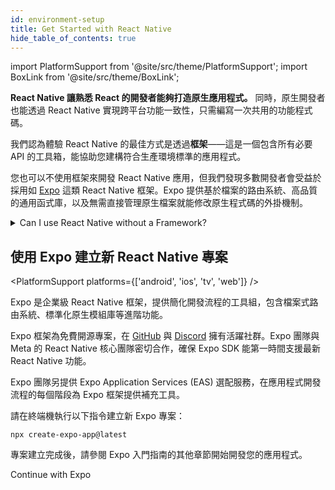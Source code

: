 ```yaml
---
id: environment-setup
title: Get Started with React Native
hide_table_of_contents: true
---
```


import PlatformSupport from '@site/src/theme/PlatformSupport';
import BoxLink from '@site/src/theme/BoxLink';

**React Native 讓熟悉 React 的開發者能夠打造原生應用程式。** 同時，原生開發者也能透過 React Native 實現跨平台功能一致性，只需編寫一次共用的功能程式碼。

我們認為體驗 React Native 的最佳方式是透過**框架**——這是一個包含所有必要 API 的工具箱，能協助您建構符合生產環境標準的應用程式。

您也可以不使用框架來開發 React Native 應用，但我們發現多數開發者會受益於採用如 [Expo](https://expo.dev) 這類 React Native 框架。Expo 提供基於檔案的路由系統、高品質的通用函式庫，以及無需直接管理原生檔案就能修改原生程式碼的外掛機制。

<details>
<summary>Can I use React Native without a Framework?</summary>

Yes. You can use React Native without a Framework. **However, if you’re building a new app with React Native, we recommend using a Framework.**

In short, you’ll be able to spend time writing your app instead of writing an entire Framework yourself in addition to your app.

The React Native community has spent years refining approaches to navigation, accessing native APIs, dealing with native dependencies, and more. Most apps need these core features. A React Native Framework provides them from the start of your app.

Without a Framework, you’ll either have to write your own solutions to implement core features, or you’ll have to piece together a collection of pre-existing libraries to create a skeleton of a Framework. This takes real work, both when starting your app, then later when maintaining it.

If your app has unusual constraints that are not served well by a Framework, or you prefer to solve these problems yourself, you can make a React Native app without a Framework using Android Studio, Xcode. If you’re interested in this path, learn how to [set up your environment](set-up-your-environment) and how to [get started without a framework](getting-started-without-a-framework).

</details>

## 使用 Expo 建立新 React Native 專案

<PlatformSupport platforms={['android', 'ios', 'tv', 'web']} />

Expo 是企業級 React Native 框架，提供簡化開發流程的工具組，包含檔案式路由系統、標準化原生模組庫等進階功能。

Expo 框架為免費開源專案，在 [GitHub](https://github.com/expo) 與 [Discord](https://chat.expo.dev) 擁有活躍社群。Expo 團隊與 Meta 的 React Native 核心團隊密切合作，確保 Expo SDK 能第一時間支援最新 React Native 功能。

Expo 團隊另提供 Expo Application Services (EAS) 選配服務，在應用程式開發流程的每個階段為 Expo 框架提供補充工具。

請在終端機執行以下指令建立新 Expo 專案：

```shell
npx create-expo-app@latest
```

專案建立完成後，請參閱 Expo 入門指南的其他章節開始開發您的應用程式。

<BoxLink href="https://docs.expo.dev/get-started/set-up-your-environment">Continue with Expo</BoxLink>